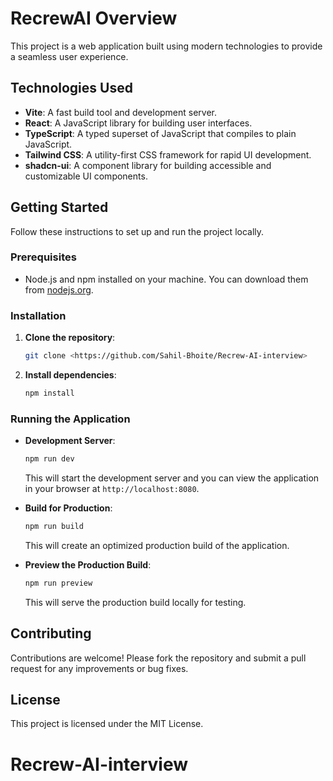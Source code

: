 # RecrewAI Overview

This project is a web application built using modern technologies to provide a seamless user experience.

## Technologies Used

- **Vite**: A fast build tool and development server.
- **React**: A JavaScript library for building user interfaces.
- **TypeScript**: A typed superset of JavaScript that compiles to plain JavaScript.
- **Tailwind CSS**: A utility-first CSS framework for rapid UI development.
- **shadcn-ui**: A component library for building accessible and customizable UI components.

## Getting Started

Follow these instructions to set up and run the project locally.

### Prerequisites

- Node.js and npm installed on your machine. You can download them from [nodejs.org](https://nodejs.org/).

### Installation

1. **Clone the repository**:
   ```bash
   git clone <https://github.com/Sahil-Bhoite/Recrew-AI-interview>
   ```

2. **Install dependencies**:
   ```bash
   npm install
   ```

### Running the Application

- **Development Server**:
  ```bash
  npm run dev
  ```
  This will start the development server and you can view the application in your browser at `http://localhost:8080`.

- **Build for Production**:
  ```bash
  npm run build
  ```
  This will create an optimized production build of the application.

- **Preview the Production Build**:
  ```bash
  npm run preview
  ```
  This will serve the production build locally for testing.

## Contributing

Contributions are welcome! Please fork the repository and submit a pull request for any improvements or bug fixes.

## License

This project is licensed under the MIT License.
# Recrew-AI-interview
